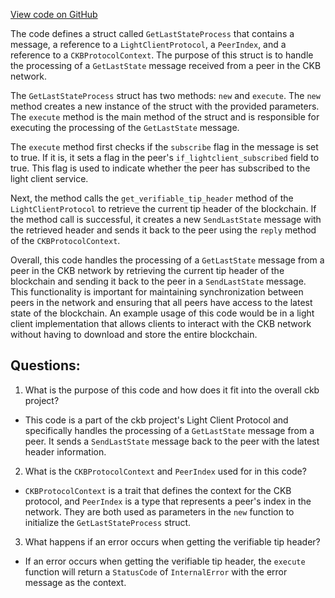 [View code on GitHub](https://github.com/nervosnetwork/ckb/blob/develop/util/light-client-protocol-server/src/components/get_last_state.rs)

The code defines a struct called `GetLastStateProcess` that contains a message, a reference to a `LightClientProtocol`, a `PeerIndex`, and a reference to a `CKBProtocolContext`. The purpose of this struct is to handle the processing of a `GetLastState` message received from a peer in the CKB network.

The `GetLastStateProcess` struct has two methods: `new` and `execute`. The `new` method creates a new instance of the struct with the provided parameters. The `execute` method is the main method of the struct and is responsible for executing the processing of the `GetLastState` message.

The `execute` method first checks if the `subscribe` flag in the message is set to true. If it is, it sets a flag in the peer's `if_lightclient_subscribed` field to true. This flag is used to indicate whether the peer has subscribed to the light client service.

Next, the method calls the `get_verifiable_tip_header` method of the `LightClientProtocol` to retrieve the current tip header of the blockchain. If the method call is successful, it creates a new `SendLastState` message with the retrieved header and sends it back to the peer using the `reply` method of the `CKBProtocolContext`.

Overall, this code handles the processing of a `GetLastState` message from a peer in the CKB network by retrieving the current tip header of the blockchain and sending it back to the peer in a `SendLastState` message. This functionality is important for maintaining synchronization between peers in the network and ensuring that all peers have access to the latest state of the blockchain. An example usage of this code would be in a light client implementation that allows clients to interact with the CKB network without having to download and store the entire blockchain.
## Questions:
 1. What is the purpose of this code and how does it fit into the overall ckb project?
- This code is a part of the ckb project's Light Client Protocol and specifically handles the processing of a `GetLastState` message from a peer. It sends a `SendLastState` message back to the peer with the latest header information.

2. What is the `CKBProtocolContext` and `PeerIndex` used for in this code?
- `CKBProtocolContext` is a trait that defines the context for the CKB protocol, and `PeerIndex` is a type that represents a peer's index in the network. They are both used as parameters in the `new` function to initialize the `GetLastStateProcess` struct.

3. What happens if an error occurs when getting the verifiable tip header?
- If an error occurs when getting the verifiable tip header, the `execute` function will return a `StatusCode` of `InternalError` with the error message as the context.
